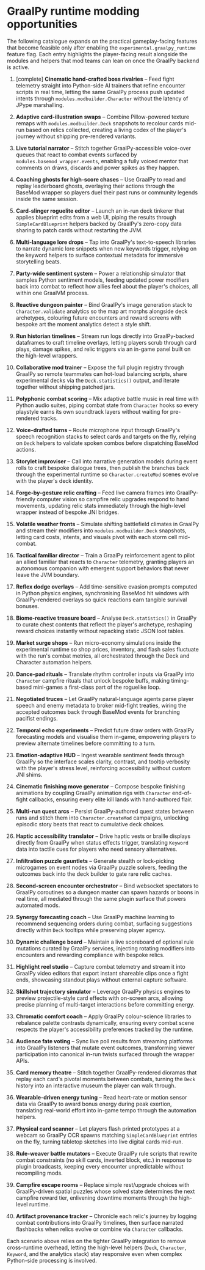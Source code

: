 # GraalPy runtime modding opportunities

The following catalogue expands on the practical gameplay-facing features that become feasible only after enabling the `experimental.graalpy_runtime` feature flag. Each entry highlights the player-facing result alongside the modules and helpers that mod teams can lean on once the GraalPy backend is active.

1. [complete] **Cinematic hand-crafted boss rivalries** – Feed fight telemetry straight into Python-side AI trainers that refine encounter scripts in real time, letting the same GraalPy process push updated intents through `modules.modbuilder.Character` without the latency of JPype marshalling.
2. **Adaptive card-illustration swaps** – Combine Pillow-powered texture remaps with `modules.modbuilder.Deck` snapshots to recolour cards mid-run based on relics collected, creating a living codex of the player's journey without shipping pre-rendered variants.
3. **Live tutorial narrator** – Stitch together GraalPy-accessible voice-over queues that react to combat events surfaced by `modules.basemod_wrapper.events`, enabling a fully voiced mentor that comments on draws, discards and power spikes as they happen.
4. **Coaching ghosts for high-score chases** – Use GraalPy to read and replay leaderboard ghosts, overlaying their actions through the BaseMod wrapper so players duel their past runs or community legends inside the same session.
5. **Card-slinger roguelite editor** – Launch an in-run deck tinkerer that applies blueprint edits from a web UI, piping the results through `SimpleCardBlueprint` helpers backed by GraalPy's zero-copy data sharing to patch cards without restarting the JVM.
6. **Multi-language lore drops** – Tap into GraalPy's text-to-speech libraries to narrate dynamic lore snippets when new keywords trigger, relying on the keyword helpers to surface contextual metadata for immersive storytelling beats.
7. **Party-wide sentiment system** – Power a relationship simulator that samples Python sentiment models, feeding updated power modifiers back into combat to reflect how allies feel about the player's choices, all within one GraalVM process.
8. **Reactive dungeon painter** – Bind GraalPy's image generation stack to `Character.validate` analytics so the map art morphs alongside deck archetypes, colouring future encounters and reward screens with bespoke art the moment analytics detect a style shift.
9. **Run historian timelines** – Stream run logs directly into GraalPy-backed dataframes to craft timeline overlays, letting players scrub through card plays, damage spikes, and relic triggers via an in-game panel built on the high-level wrappers.
10. **Collaborative mod trainer** – Expose the full plugin registry through GraalPy so remote teammates can hot-load balancing scripts, share experimental decks via the `Deck.statistics()` output, and iterate together without shipping patched jars.

11. **Polyphonic combat scoring** – Mix adaptive battle music in real time with Python audio suites, piping combat state from `Character` hooks so every playstyle earns its own soundtrack layers without waiting for pre-rendered tracks.
12. **Voice-drafted turns** – Route microphone input through GraalPy's speech recognition stacks to select cards and targets on the fly, relying on `Deck` helpers to validate spoken combos before dispatching BaseMod actions.
13. **Storylet improviser** – Call into narrative generation models during event rolls to craft bespoke dialogue trees, then publish the branches back through the experimental runtime so `Character.createMod` scenes evolve with the player's deck identity.
14. **Forge-by-gesture relic crafting** – Feed live camera frames into GraalPy-friendly computer vision so campfire relic upgrades respond to hand movements, updating relic stats immediately through the high-level wrapper instead of bespoke JNI bridges.
15. **Volatile weather fronts** – Simulate shifting battlefield climates in GraalPy and stream their modifiers into `modules.modbuilder.Deck` snapshots, letting card costs, intents, and visuals pivot with each storm cell mid-combat.
16. **Tactical familiar director** – Train a GraalPy reinforcement agent to pilot an allied familiar that reacts to `Character` telemetry, granting players an autonomous companion with emergent support behaviors that never leave the JVM boundary.
17. **Reflex dodge overlays** – Add time-sensitive evasion prompts computed in Python physics engines, synchronising BaseMod hit windows with GraalPy-rendered overlays so quick reactions earn tangible survival bonuses.
18. **Biome-reactive treasure board** – Analyse `Deck.statistics()` in GraalPy to curate chest contents that reflect the player's archetype, reshaping reward choices instantly without repacking static JSON loot tables.
19. **Market surge shops** – Run micro-economy simulations inside the experimental runtime so shop prices, inventory, and flash sales fluctuate with the run's combat metrics, all orchestrated through the Deck and Character automation helpers.
20. **Dance-pad rituals** – Translate rhythm controller inputs via GraalPy into `Character` campfire rituals that unlock bespoke buffs, making timing-based mini-games a first-class part of the roguelike loop.
21. **Negotiated truces** – Let GraalPy natural-language agents parse player speech and enemy metadata to broker mid-fight treaties, wiring the accepted outcomes back through BaseMod events for branching pacifist endings.
22. **Temporal echo experiments** – Predict future draw orders with GraalPy forecasting models and visualise them in-game, empowering players to preview alternate timelines before committing to a turn.
23. **Emotion-adaptive HUD** – Ingest wearable sentiment feeds through GraalPy so the interface scales clarity, contrast, and tooltip verbosity with the player's stress level, reinforcing accessibility without custom JNI shims.
24. **Cinematic finishing move generator** – Compose bespoke finishing animations by coupling GraalPy animation rigs with `Character` end-of-fight callbacks, ensuring every elite kill lands with hand-authored flair.
25. **Multi-run quest arcs** – Persist GraalPy-authored quest states between runs and stitch them into `Character.createMod` campaigns, unlocking episodic story beats that react to cumulative deck choices.
26. **Haptic accessibility translator** – Drive haptic vests or braille displays directly from GraalPy when status effects trigger, translating `Keyword` data into tactile cues for players who need sensory alternatives.
27. **Infiltration puzzle gauntlets** – Generate stealth or lock-picking microgames on event nodes via GraalPy puzzle solvers, feeding the outcomes back into the deck builder to gate rare relic caches.
28. **Second-screen encounter orchestrator** – Bind websocket spectators to GraalPy coroutines so a dungeon master can spawn hazards or boons in real time, all mediated through the same plugin surface that powers automated mods.
29. **Synergy forecasting coach** – Use GraalPy machine learning to recommend sequencing orders during combat, surfacing suggestions directly within `Deck` tooltips while preserving player agency.
30. **Dynamic challenge board** – Maintain a live scoreboard of optional rule mutations curated by GraalPy services, injecting rotating modifiers into encounters and rewarding compliance with bespoke relics.
31. **Highlight reel studio** – Capture combat telemetry and stream it into GraalPy video editors that export instant shareable clips once a fight ends, showcasing standout plays without external capture software.
32. **Skillshot trajectory simulator** – Leverage GraalPy physics engines to preview projectile-style card effects with on-screen arcs, allowing precise planning of multi-target interactions before committing energy.
33. **Chromatic comfort coach** – Apply GraalPy colour-science libraries to rebalance palette contrasts dynamically, ensuring every combat scene respects the player's accessibility preferences tracked by the runtime.
34. **Audience fate voting** – Sync live poll results from streaming platforms into GraalPy listeners that mutate event outcomes, transforming viewer participation into canonical in-run twists surfaced through the wrapper APIs.
35. **Card memory theatre** – Stitch together GraalPy-rendered dioramas that replay each card's pivotal moments between combats, turning the `Deck` history into an interactive museum the player can walk through.
36. **Wearable-driven energy tuning** – Read heart-rate or motion sensor data via GraalPy to award bonus energy during peak exertion, translating real-world effort into in-game tempo through the automation helpers.
37. **Physical card scanner** – Let players flash printed prototypes at a webcam so GraalPy OCR spawns matching `SimpleCardBlueprint` entries on the fly, turning tabletop sketches into live digital cards mid-run.
38. **Rule-weaver battle mutators** – Execute GraalPy rule scripts that rewrite combat constraints (no skill cards, inverted block, etc.) in response to plugin broadcasts, keeping every encounter unpredictable without recompiling mods.
39. **Campfire escape rooms** – Replace simple rest/upgrade choices with GraalPy-driven spatial puzzles whose solved state determines the next campfire reward tier, enlivening downtime moments through the high-level runtime.
40. **Artifact provenance tracker** – Chronicle each relic's journey by logging combat contributions into GraalPy timelines, then surface narrated flashbacks when relics evolve or combine via `Character` callbacks.

Each scenario above relies on the tighter GraalPy integration to remove cross-runtime overhead, letting the high-level helpers (`Deck`, `Character`, `Keyword`, and the analytics stack) stay responsive even when complex Python-side processing is involved.
